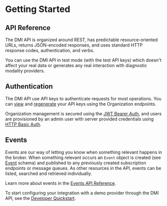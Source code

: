 # Getting Started

## API Reference
The DMI API is organized around REST, has predictable resource-oriented URLs, returns JSON-encoded responses, and uses standard HTTP response codes, authentication, and verbs.

You can use the DMI API in test mode (with the test API keys) which doesn't affect your real data or generates any real interaction with diagnostic modality providers.

## Authentication
The DMI API use API keys to authenticate requests for most operations. You can [view](/docs/dmi/api/operations/list-organization-keys) and [regenerate](/docs/dmi/api/operations/update-a-organization-key) your API keys using the Organization endpoints.

Organization management is secured using the [JWT Bearer Auth](https://jwt.io/introduction), and users are provisioned by an admin user with server provided credentials using [HTTP Basic Auth](https://en.wikipedia.org/wiki/Basic_access_authentication).

## Events
Events are our way of letting you know when something relevant happens in the broker. When something relevant occurs an `Event` object is created (see [Event](/docs/dmi/schemas/event) schema) and published to any previously created subscription endpoints or message queues. As other resources in the API, events can be listed, searched and retrieved individually. 

Learn more about events in the [Events API Reference](docs/events/events.md).

To start configuring your integration with a demo provider through the DMI API, see the [Developer Quickstart](03-developer-quickstart.md).
